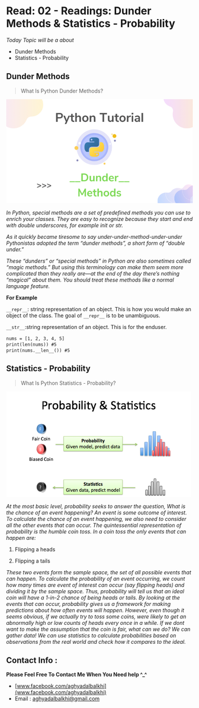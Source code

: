 # Read: 02 - Readings: Dunder Methods & Statistics - Probability

*Today Topic will be a about*
- Dunder Methods
- Statistics - Probability

## Dunder Methods

> What Is Python Dunder Methods?

![PythonMoudels](images/Python-Tutorial-dunder-or-special-methods.png)

*In Python, special methods are a set of predefined methods you can use to enrich your classes. They are easy to recognize because they start and end with double underscores, for example init or str.*

*As it quickly became tiresome to say under-under-method-under-under Pythonistas adopted the term “dunder methods”, a short form of “double under.”*

*These “dunders” or “special methods” in Python are also sometimes called “magic methods.” But using this terminology can make them seem more complicated than they really are—at the end of the day there’s nothing “magical” about them. You should treat these methods like a normal language feature.*

**For Example**


`__repr__`: string representation of an object. This is how you would make an object of the class. The goal of `__repr__` is to be unambiguous.

`__str__`:string representation of an object. This is for the enduser.

```
nums = [1, 2, 3, 4, 5]
print(len(nums)) #5
print(nums.__len__()) #5
```
## Statistics - Probability

> What Is Python Statistics - Probability?

![PythonMoudels](images/probability_vs_stats.png)

*At the most basic level, probability seeks to answer the question, What is the chance of an event happening? An event is some outcome of interest. To calculate the chance of an event happening, we also need to consider all the other events that can occur. The quintessential representation of probability is the humble coin toss. In a coin toss the only events that can happen are:*

1. Flipping a heads

1. Flipping a tails

*These two events form the sample space, the set of all possible events that can happen. To calculate the probability of an event occurring, we count how many times are event of interest can occur (say flipping heads) and dividing it by the sample space. Thus, probability will tell us that an ideal coin will have a 1-in-2 chance of being heads or tails. By looking at the events that can occur, probability gives us a framework for making predictions about how often events will happen. However, even though it seems obvious, if we actually try to toss some coins, were likely to get an abnormally high or low counts of heads every once in a while. If we dont want to make the assumption that the coin is fair, what can we do? We can gather data! We can use statistics to calculate probabilities based on observations from the real world and check how it compares to the ideal.*


## Contact Info : 
**Please Feel Free To Contact Me When You Need help ^_^**
* [www.facebook.com/aghyadalbalkhi](www.facebook.com/aghyadalbalkhi)
* Email : aghyadalbalkhi@gmail.com